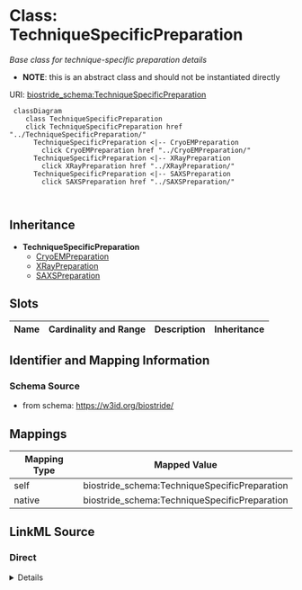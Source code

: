

# Class: TechniqueSpecificPreparation 


_Base class for technique-specific preparation details_




* __NOTE__: this is an abstract class and should not be instantiated directly


URI: [biostride_schema:TechniqueSpecificPreparation](https://w3id.org/biostride/schema/TechniqueSpecificPreparation)





```mermaid
 classDiagram
    class TechniqueSpecificPreparation
    click TechniqueSpecificPreparation href "../TechniqueSpecificPreparation/"
      TechniqueSpecificPreparation <|-- CryoEMPreparation
        click CryoEMPreparation href "../CryoEMPreparation/"
      TechniqueSpecificPreparation <|-- XRayPreparation
        click XRayPreparation href "../XRayPreparation/"
      TechniqueSpecificPreparation <|-- SAXSPreparation
        click SAXSPreparation href "../SAXSPreparation/"
      
      
```





## Inheritance
* **TechniqueSpecificPreparation**
    * [CryoEMPreparation](CryoEMPreparation.md)
    * [XRayPreparation](XRayPreparation.md)
    * [SAXSPreparation](SAXSPreparation.md)



## Slots

| Name | Cardinality and Range | Description | Inheritance |
| ---  | --- | --- | --- |










## Identifier and Mapping Information






### Schema Source


* from schema: https://w3id.org/biostride/




## Mappings

| Mapping Type | Mapped Value |
| ---  | ---  |
| self | biostride_schema:TechniqueSpecificPreparation |
| native | biostride_schema:TechniqueSpecificPreparation |






## LinkML Source

<!-- TODO: investigate https://stackoverflow.com/questions/37606292/how-to-create-tabbed-code-blocks-in-mkdocs-or-sphinx -->

### Direct

<details>
```yaml
name: TechniqueSpecificPreparation
description: Base class for technique-specific preparation details
from_schema: https://w3id.org/biostride/
abstract: true

```
</details>

### Induced

<details>
```yaml
name: TechniqueSpecificPreparation
description: Base class for technique-specific preparation details
from_schema: https://w3id.org/biostride/
abstract: true

```
</details>